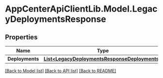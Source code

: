 # AppCenterApiClientLib.Model.LegacyDeploymentsResponse
## Properties

Name | Type | Description | Notes
------------ | ------------- | ------------- | -------------
**Deployments** | [**List&lt;LegacyDeploymentsResponseDeployments&gt;**](LegacyDeploymentsResponseDeployments.md) |  | [optional] 

[[Back to Model list]](../README.md#documentation-for-models) [[Back to API list]](../README.md#documentation-for-api-endpoints) [[Back to README]](../README.md)

